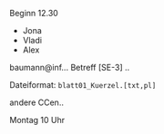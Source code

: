 Beginn 12.30

- Jona
- Vladi
- Alex

baumann@inf...
Betreff [SE-3] ..

Dateiformat: `blatt01_Kuerzel.[txt,pl]`

andere CCen..

Montag 10 Uhr

